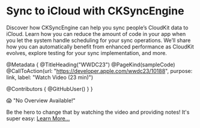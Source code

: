 # Sync to iCloud with CKSyncEngine

Discover how CKSyncEngine can help you sync people’s CloudKit data to iCloud. Learn how you can reduce the amount of code in your app when you let the system handle scheduling for your sync operations. We’ll share how you can automatically benefit from enhanced performance as CloudKit evolves, explore testing for your sync implementation, and more.

@Metadata {
   @TitleHeading("WWDC23")
   @PageKind(sampleCode)
   @CallToAction(url: "https://developer.apple.com/wwdc23/10188", purpose: link, label: "Watch Video (23 min)")

   @Contributors {
      @GitHubUser(<replace this with your GitHub handle>)
   }
}

😱 "No Overview Available!"

Be the hero to change that by watching the video and providing notes! It's super easy:
 [Learn More…](https://wwdcnotes.github.io/WWDCNotes/documentation/wwdcnotes/contributing)
